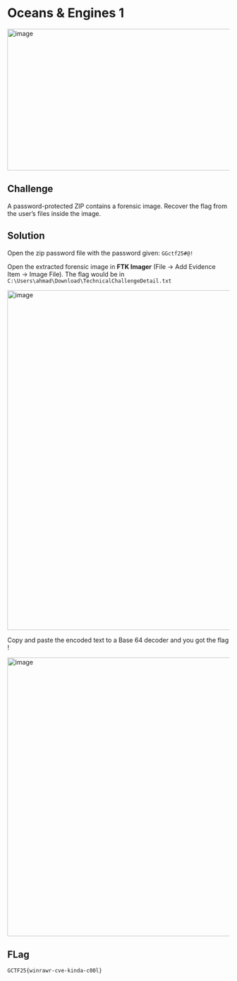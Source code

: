 
# Oceans & Engines 1
<img width="805" height="320" alt="image" src="https://github.com/user-attachments/assets/a7d784fd-52da-47fb-a044-01cf9d6f2940" />

## Challenge
A password-protected ZIP contains a forensic image. Recover the flag from the user’s files inside the image.

## Solution

Open the zip password file with the password given: `GGctf25#@!`

Open the extracted forensic image in **FTK Imager** (File → Add Evidence Item → Image File). The flag would be in `C:\Users\ahmad\Download\TechnicalChallengeDetail.txt`

<img width="884" height="768" alt="image" src="https://github.com/user-attachments/assets/33f75c28-a500-4102-ab69-3def6e5fdda3" />

Copy and paste the encoded text to a Base 64 decoder and you got the flag !

<img width="628" height="630" alt="image" src="https://github.com/user-attachments/assets/ed959725-3c0b-4240-83ff-d14677ea0fe6" />

## FLag 
```Flag
GCTF25{winrawr-cve-kinda-c00l}
```
